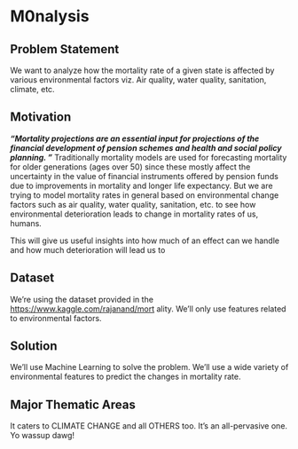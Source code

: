 # M0nalysis

## Problem Statement

We want to analyze how the mortality
rate of a given state is affected by
various environmental factors viz. Air
quality, water quality, sanitation, climate,
etc.

## Motivation

**_“Mortality projections are an essential
input for projections of the financial
development of pension schemes and
health and social policy planning. ”_**
Traditionally mortality models are used
for forecasting mortality for older
generations (ages over 50) since these
mostly affect the uncertainty in the
value of financial instruments offered by
pension funds due to improvements in
mortality and longer life expectancy. But
we are trying to model mortality rates in
general based on environmental change
factors such as air quality, water quality,
sanitation, etc. to see how
environmental deterioration leads to
change in mortality rates of us, humans.

This will give us useful insights into how
much of an effect can we handle and
how much deterioration will lead us to

## Dataset

We’re using the dataset provided in the
https://www.kaggle.com/rajanand/mort
ality​. We’ll only use features related to
environmental factors.

## Solution

We’ll use Machine Learning to solve the
problem. We’ll use a wide variety of
environmental features to predict the
changes in mortality rate.

## Major Thematic Areas

It caters to CLIMATE CHANGE and all
OTHERS too. It’s an all-pervasive one.
Yo  wassup dawg!


